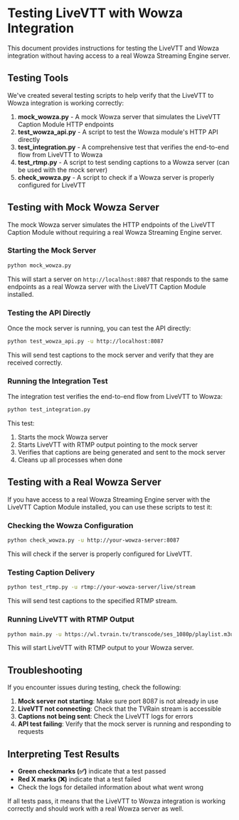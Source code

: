 # Testing LiveVTT with Wowza Integration

This document provides instructions for testing the LiveVTT and Wowza integration without having access to a real Wowza Streaming Engine server.

## Testing Tools

We've created several testing scripts to help verify that the LiveVTT to Wowza integration is working correctly:

1. **mock_wowza.py** - A mock Wowza server that simulates the LiveVTT Caption Module HTTP endpoints
2. **test_wowza_api.py** - A script to test the Wowza module's HTTP API directly
3. **test_integration.py** - A comprehensive test that verifies the end-to-end flow from LiveVTT to Wowza
4. **test_rtmp.py** - A script to test sending captions to a Wowza server (can be used with the mock server)
5. **check_wowza.py** - A script to check if a Wowza server is properly configured for LiveVTT

## Testing with Mock Wowza Server

The mock Wowza server simulates the HTTP endpoints of the LiveVTT Caption Module without requiring a real Wowza Streaming Engine server.

### Starting the Mock Server

```bash
python mock_wowza.py
```

This will start a server on `http://localhost:8087` that responds to the same endpoints as a real Wowza server with the LiveVTT Caption Module installed.

### Testing the API Directly

Once the mock server is running, you can test the API directly:

```bash
python test_wowza_api.py -u http://localhost:8087
```

This will send test captions to the mock server and verify that they are received correctly.

### Running the Integration Test

The integration test verifies the end-to-end flow from LiveVTT to Wowza:

```bash
python test_integration.py
```

This test:
1. Starts the mock Wowza server
2. Starts LiveVTT with RTMP output pointing to the mock server
3. Verifies that captions are being generated and sent to the mock server
4. Cleans up all processes when done

## Testing with a Real Wowza Server

If you have access to a real Wowza Streaming Engine server with the LiveVTT Caption Module installed, you can use these scripts to test it:

### Checking the Wowza Configuration

```bash
python check_wowza.py -u http://your-wowza-server:8087
```

This will check if the server is properly configured for LiveVTT.

### Testing Caption Delivery

```bash
python test_rtmp.py -u rtmp://your-wowza-server/live/stream
```

This will send test captions to the specified RTMP stream.

### Running LiveVTT with RTMP Output

```bash
python main.py -u https://wl.tvrain.tv/transcode/ses_1080p/playlist.m3u8 -la ru -bt -rtmp rtmp://your-wowza-server/live/stream
```

This will start LiveVTT with RTMP output to your Wowza server.

## Troubleshooting

If you encounter issues during testing, check the following:

1. **Mock server not starting**: Make sure port 8087 is not already in use
2. **LiveVTT not connecting**: Check that the TVRain stream is accessible
3. **Captions not being sent**: Check the LiveVTT logs for errors
4. **API test failing**: Verify that the mock server is running and responding to requests

## Interpreting Test Results

- **Green checkmarks (✅)** indicate that a test passed
- **Red X marks (❌)** indicate that a test failed
- Check the logs for detailed information about what went wrong

If all tests pass, it means that the LiveVTT to Wowza integration is working correctly and should work with a real Wowza server as well. 